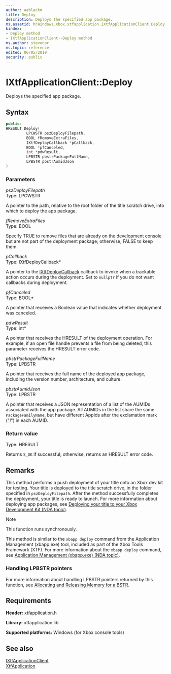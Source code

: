 ```yaml
---
author: aablackm
title: Deploy
description: Deploys the specified app package.
ms.assetid: M:Windows.Xbox.xtfapplication.IXtfApplicationClient.Deploy(LPCWSTR,BOOL,IXtfDeployCallback,BOOL,int,LPBSTR,LPBSTR)
kindex:
- Deploy method
- IXtfApplicationClient--Deploy method
ms.author: stevenpr
ms.topic: reference
edited: 06/05/2019
security: public
---
```


# IXtfApplicationClient::Deploy
  
Deploys the specified app package.  
  
<a id="syntaxSection"></a>
  
## Syntax
  
```cpp
public:
HRESULT Deploy(
         LPCWSTR pszDeployFilepath,
         BOOL fRemoveExtraFiles,
         IXtfDeployCallback *pCallback,
         BOOL *pfCanceled,
         int *pdwResult,
         LPBSTR pbstrPackageFullName,
         LPBSTR pbstrAumidJson
)  
```
  
<a id="parametersSection"></a>
  
### Parameters
  
*pszDeployFilepath*  
Type: LPCWSTR  
  
A pointer to the path, relative to the root folder of the title scratch drive, into which to deploy the app package.  
  
*fRemoveExtraFiles*  
Type: BOOL  
  
Specify TRUE to remove files that are already on the development console but are not part of the deployment package; otherwise, FALSE to keep them.  
  
*pCallback*  
Type: IXtfDeployCallback\*  
  
A pointer to the [IXtfDeployCallback](../../IXtfDeployCallback/ixtfdeploycallback-xtfapplication-xbox-microsoft-t.md) callback to invoke when a trackable action occurs during the deployment. Set to `nullptr` if you do not want callbacks during deployment.  
  
*pfCanceled*  
Type: BOOL\*  
  
A pointer that receives a Boolean value that indicates whether deployment was canceled.  
  
*pdwResult*  
Type: int\*  
  
A pointer that receives the HRESULT of the deployment operation. For example, if an open file handle prevents a file from being deleted, this parameter receives the HRESULT error code.  
  
*pbstrPackageFullName*  
Type: LPBSTR  
  
A pointer that receives the full name of the deployed app package, including the version number, architecture, and culture.  
  
*pbstrAumidJson*  
Type: LPBSTR  
  
A pointer that receives a JSON representation of a list of the AUMIDs associated with the app package. All AUMIDs in the list share the same `PackageFamilyName`, but have different AppIds after the exclamation mark ("!") in each AUMID.  
  
<a id="retvalSection"></a>
  
### Return value
  
Type: HRESULT  
  
Returns `S_OK` if successful; otherwise, returns an HRESULT error code.  
  
<a id="remarksSection"></a>
  
## Remarks
  
This method performs a push deployment of your title onto an Xbox dev kit for testing. Your title is deployed to the title scratch drive, in the folder specified in `pszDeployFilepath`. After the method successfully completes the deployment, your title is ready to launch. For more information about deploying app packages, see [Deploying your title to your Xbox Development Kit (NDA topic)](../../../../../../../tools-console/usinggsdk/deployment/deployment.md).  
  > [!NOTE]
> This function runs synchronously.
  
This method is similar to the `xbapp deploy` command from the Application Management (xbapp.exe) tool,  included as part of the Xbox Tools Framework (XTF). For more information about the `xbapp deploy` command, see [Application Management (xbapp.exe) (NDA topic)](../../../../../../../tools-console/xbox-tools-and-apis/commandlinetools/xbapp.md).  
  
<a id="remarks_output"></a>
  
### Handling LPBSTR pointers
  
For more information about handling LPBSTR pointers returned by this function, see [Allocating and Releasing Memory for a BSTR](/cpp/atl-mfc-shared/allocating-and-releasing-memory-for-a-bstr?view=vs-2019).  
  
<a id="requirementsSection"></a>
  
## Requirements
  
**Header:** xtfapplication.h  
  
**Library:** xtfapplication.lib  
  
**Supported platforms:** Windows (for Xbox console tools)  
  
<a id="seealsoSection"></a>
  
## See also
  
[IXtfApplicationClient](../ixtfapplicationclient-xtfapplication-xbox-microsoft-t.md)  
[XtfApplication](../../../xtfapplication-xbox-microsoft-n.md)  
  